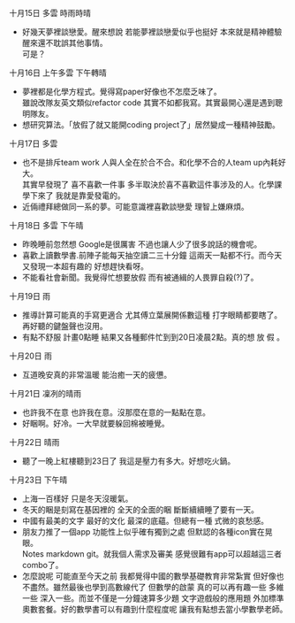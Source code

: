 十月15日 多雲 時雨時晴  
- 好幾天夢裡談戀愛。醒來想說 若能夢裡談戀愛似乎也挺好 本來就是精神體驗 醒來還不耽誤其他事情。  
可是？  

十月16日 上午多雲 下午轉晴
- 夢裡都是化學方程式。覺得寫paper好像也不怎麼乏味了。  
雖說改隊友英文類似refactor code 其實不如都我寫。其實最開心還是遇到聰明隊友。
- 想研究算法。「放假了就又能開coding project了」居然變成一種精神鼓勵。

十月17日 多雲
- 也不是排斥team work 人與人全在於合不合。和化學不合的人team up內耗好大。  
其實早發現了 喜不喜歡一件事 多半取決於喜不喜歡這件事涉及的人。化學課學下來了 我就是靠愛發電的。
- 近倆禮拜總做同一系的夢。可能意識裡喜歡談戀愛 理智上嫌麻煩。 

十月18日 多雲 下午晴
- 昨晚睡前忽然想 Google是很厲害 不過也讓人少了很多說話的機會呢。
- 喜歡上讀數學書.前陣子能每天抽空讀二三十分鐘 這兩天一點都不行。而今天又發現一本超有趣的 好想趕快看呀。
- 不能看社會新聞。我覺得忙想要放假 而有被通緝的人畏罪自殺(?)了。

十月19日 雨
- 推導計算可能真的手寫更適合 尤其傅立葉展開係數這種 打字眼睛都要瞎了。再好聽的鍵盤聲也沒用。 
- 有點不舒服 計畫0點睡 結果又各種郵件忙到到20日凌晨2點。真的想 放 假 。

十月20日 雨
- 互道晚安真的非常溫暖 能治癒一天的疲憊。

十月21日 凜冽的晴雨
- 也許我不在意 也許我在意。沒那麼在意的一點點在意。
- 好睏啊。好冷。一大早就要躲回棉被睡覺。

十月22日 晴雨
- 聽了一晚上紅樓聽到23日了 我這是壓力有多大。好想吃火鍋。

十月23日 下午晴
- 上海一百樣好 只是冬天沒暖氣。
- 冬天的睏是刻寫在基因裡的 全天的全面的睏 斷斷續續睡了要有一天。
- 中國有最美的文字 最好的文化 最深的底蘊。但總有一種 式微的哀愁感。
- 朋友力推了一個app 功能性上似乎確有獨到之處 但默認的各種icon實在晃眼。  
Notes markdown git。就我個人需求及審美 感覺很難有app可以超越這三者combo了。
- 怎麼說呢 可能直至今天之前 我都覺得中國的數學基礎教育非常紮實 但好像也不盡然。雖然最後也學到高數線代了 但數學的啟蒙 真的可以再有趣一些 多維一些 深入一些。而並不僅是一分鐘速算多少題 文字遊戲般的應用題 外加標準奧數套餐。好的數學書可以有趣到什麼程度呢 讓我有點想去當小學數學老師。
